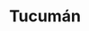 ---
layout: sedes
title: Tucumán
nameurl: tucuman
email: info.tucuman@oajnu.org
socialmedia: 
- facebook: oajnutucuman
- instagram: oajnutucuman
- twitter: oajnutucuman
---